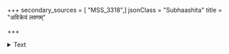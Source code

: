 +++
secondary_sources = [ "MSS_3318",]
jsonClass = "Subhaashita"
title = "अविक्रेयं लवणम्"

+++

<details><summary>Text</summary>

अविक्रेयं लवणं पक्वमन्नं दधि क्षीरं मधु तैलं घृतं च।  
तिला मांसं मूलफलानि शाकं रक्तं वासः सर्वगन्धा गुडश्च॥
</details>
